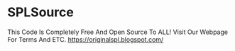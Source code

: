 # SPLSource
This Code Is Completely Free And Open Source To ALL!
Visit Our Webpage For Terms And ETC. https://originalspl.blogspot.com/
